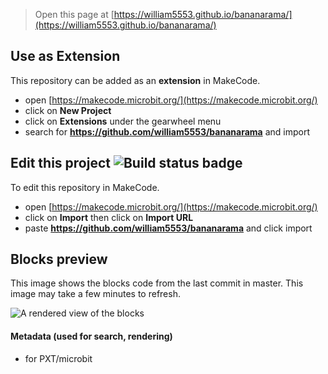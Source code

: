 
> Open this page at [https://william5553.github.io/bananarama/](https://william5553.github.io/bananarama/)

## Use as Extension

This repository can be added as an **extension** in MakeCode.

* open [https://makecode.microbit.org/](https://makecode.microbit.org/)
* click on **New Project**
* click on **Extensions** under the gearwheel menu
* search for **https://github.com/william5553/bananarama** and import

## Edit this project ![Build status badge](https://github.com/william5553/bananarama/workflows/MakeCode/badge.svg)

To edit this repository in MakeCode.

* open [https://makecode.microbit.org/](https://makecode.microbit.org/)
* click on **Import** then click on **Import URL**
* paste **https://github.com/william5553/bananarama** and click import

## Blocks preview

This image shows the blocks code from the last commit in master.
This image may take a few minutes to refresh.

![A rendered view of the blocks](https://github.com/william5553/bananarama/raw/master/.github/makecode/blocks.png)

#### Metadata (used for search, rendering)

* for PXT/microbit
<script src="https://makecode.com/gh-pages-embed.js"></script><script>makeCodeRender("{{ site.makecode.home_url }}", "{{ site.github.owner_name }}/{{ site.github.repository_name }}");</script>